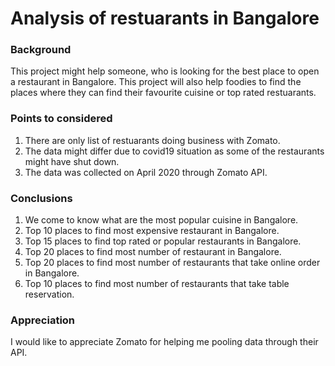 # Analysis of restuarants in Bangalore

### Background

This project might help someone, who is looking for the best place to open a restaurant in Bangalore.
This project will also help foodies to find the places where they can find their favourite cuisine or top rated restuarants.

### Points to considered

1) There are only list of restuarants doing business with Zomato.
2) The data might differ due to covid19 situation as some of the restaurants might have shut down.
3) The data was collected on April 2020 through Zomato API.

### Conclusions

1) We come to know what are the most popular cuisine in Bangalore.
2) Top 10 places to find most expensive restaurant in Bangalore.
3) Top 15 places to find top rated or popular restaurants in Bangalore.
4) Top 20 places to find most number of restaurant in Bangalore.
5) Top 20 places to find most number of restaurants that take online order in Bangalore.
6) Top 10 places to find most number of restaurants that take table reservation.

### Appreciation

I would like to appreciate Zomato for helping me pooling data through their API.

